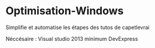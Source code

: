 # Optimisation-Windows
Simplifie et automatise les étapes des tutos de capetlevrai

Néccésaire :
Visual studio 2013 minimum
DevExpress
